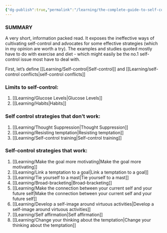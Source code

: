 ```yaml
---
{"dg-publish":true,"permalink":"/learning/the-complete-guide-to-self-control-by-scott-h-young/"}
---
```



### SUMMARY
A very short, information packed read. It exposes the ineffective ways of cultivating self-control and advocates for some effective strategies (which in my opinion are worth a try). The examples and studies quoted mostly have to do with exercise and diet - which might easily be the no.1 self-control issue most have to deal with.

First, let’s define [[Learning/Self-control\|Self-control]] and [[Learning/self-control conflicts\|self-control conflicts]]

### Limits to self-control:

1. [[Learning/Glucose Levels\|Glucose Levels]]
2. [[Learning/Habits\|Habits]]

### Self control strategies that don’t work:

1. [[Learning/Thought Suppression\|Thought Suppression]]
2. [[Learning/Resisting temptation\|Resisting temptation]] 
3. [[Learning/Self-control training\|Self-control training]]

### Self-control strategies that work:
1. [[Learning/Make the goal more motivating\|Make the goal more motivating]]
2. [[Learning/Link a temptation to a goal\|Link a temptation to a goal]]
3. [[Learning/Tie yourself to a mast\|Tie yourself to a mast]]
4. [[Learning/Broad-bracketing\|Broad-bracketing]]
5. [[Learning/Make the connection between your current self and your future self\|Make the connection between your current self and your future self]]
6. [[Learning/Develop a self-image around virtuous activities\|Develop a self-image around virtuous activities]]
7. [[Learning/Self affirmation\|Self affirmation]]
8. [[Learning/Change your thinking about the temptation\|Change your thinking about the temptation]]